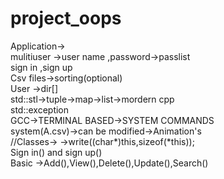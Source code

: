 # project_oops
Application->                        
mulitiuser ->user name ,password->passlist                          
sign in ,sign up                         
Csv files->sorting(optional)                         
User ->dir[]                         
std::stl->tuple->map->list->mordern cpp                      
std::exception                       
GCC->TERMINAL BASED->SYSTEM COMMANDS              
system(A.csv)->can be modified->Animation's        
//Classes->                         ->write((char*)this,sizeof(*this));                  
Sign in() and sign up()                         
Basic ->Add(),View(),Delete(),Update(),Search()

